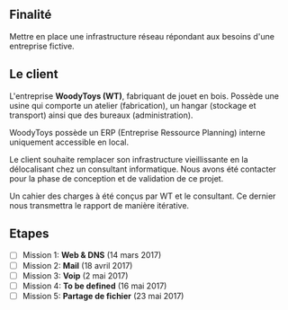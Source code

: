 ## Finalité
Mettre en place une infrastructure réseau répondant aux besoins d'une entreprise fictive.

## Le client
L'entreprise **WoodyToys (WT)**, fabriquant de jouet en bois. Possède une usine qui comporte un atelier (fabrication), un hangar (stockage et transport) ainsi que des bureaux (administration).

WoodyToys possède un ERP (Entreprise Ressource Planning) interne uniquement accessible en local.

Le client souhaite remplacer son infrastructure vieillissante en la délocalisant chez un consultant informatique. Nous avons été contacter pour la phase de conception et de validation de ce projet.

Un cahier des charges à été conçus par WT et le consultant. Ce dernier nous transmettra le rapport de manière itérative.

## Etapes
- [ ] Mission 1: **Web & DNS** (14 mars 2017)
- [ ] Mission 2: **Mail** (18 avril 2017)
- [ ] Mission 3: **Voip** (2 mai 2017)
- [ ] Mission 4: **To be defined** (16 mai 2017)
- [ ] Mission 5: **Partage de fichier** (23 mai 2017)
